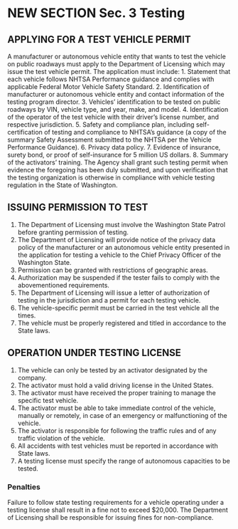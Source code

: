 
# NEW SECTION Sec. 3 Testing

## APPLYING FOR A TEST VEHICLE PERMIT
A manufacturer or autonomous vehicle entity that wants to test the vehicle on public roadways must apply to the Department of Licensing which may issue the test vehicle permit. The application must include:
    1. Statement that each vehicle follows NHTSA Performance guidance and complies with applicable Federal Motor Vehicle Safety Standard.
    2. Identification of manufacturer or autonomous vehicle entity and contact information of the testing program director.
    3. Vehicles’ identification to be tested on public roadways by VIN, vehicle type, and year, make, and model.
    4. Identification of the operator of the test vehicle with their driver’s license number, and respective jurisdiction.
    5. Safety and compliance plan, including self-certification of testing and compliance to NHTSA’s guidance (a copy of the summary Safety Assessment submitted to the NHTSA per the Vehicle Performance Guidance).
    6. Privacy data policy.
    7. Evidence of insurance, surety bond, or proof of self-insurance for 5 million US dollars.
    8. Summary of the activators’ training.
The Agency shall grant such testing permit when evidence the foregoing has been duly submitted, and upon verification that the testing organization is otherwise in compliance with vehicle testing regulation in the State of Washington. 


## ISSUING PERMISSION TO TEST
1. The Department of Licensing must involve the Washington State Patrol before granting permission of testing.
2. The Department of Licensing will provide notice of the privacy data policy of the manufacturer or an autonomous vehicle entity presented in the application for testing a vehicle to the Chief Privacy Officer of the Washington State.
3. Permission can be granted with restrictions of geographic areas. 
4. Authorization may be suspended if the tester fails to comply with the abovementioned requirements.
5. The Department of Licensing will issue a letter of authorization of testing in the jurisdiction and a permit for each testing vehicle.
6. The vehicle-specific permit must be carried in the test vehicle all the times.
7. The vehicle must be properly registered and titled in accordance to the State laws.

## OPERATION UNDER TESTING LICENSE
1. The vehicle can only be tested by an activator designated by the company.
2. The activator must hold a valid driving license in the United States.
3. The activator must have received the proper training to manage the specific test vehicle.
4. The activator must be able to take immediate control of the vehicle, manually or remotely, in case of an emergency or malfunctioning of the vehicle.
5. The activator is responsible for following the traffic rules and of any traffic violation of the vehicle.
6. All accidents with test vehicles must be reported in accordance with State laws.
7. A testing license must specify the range of autonomous capacities to be tested. 


### Penalties
Failure to follow state testing requirements for a vehicle operating under a testing license shall result in a fine not to exceed $20,000. 
The Department of Licensing shall be responsible for issuing fines for non-compliance. 
